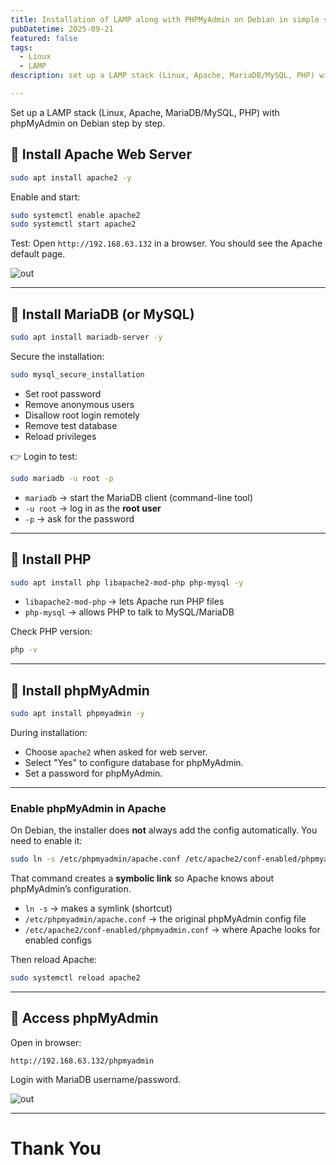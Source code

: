 ```yaml
---
title: Installation of LAMP along with PHPMyAdmin on Debian in simple steps.
pubDatetime: 2025-09-21
featured: false
tags:
  - Linux
  - LAMP
description: set up a LAMP stack (Linux, Apache, MariaDB/MySQL, PHP) with phpMyAdmin on Debian step by step.

---
```


Set up a LAMP stack (Linux, Apache, MariaDB/MySQL, PHP) with phpMyAdmin on Debian step by step.

## 🔹 Install Apache Web Server

```bash
sudo apt install apache2 -y
```

Enable and start:

```bash
sudo systemctl enable apache2
sudo systemctl start apache2
```

Test: Open `http://192.168.63.132` in a browser. You should see the Apache default page.

![out](@/assets/images/Screenshot_20250922_001138.png)

---

## 🔹 Install MariaDB (or MySQL)

```bash
sudo apt install mariadb-server -y
```

Secure the installation:

```bash
sudo mysql_secure_installation
```

* Set root password
* Remove anonymous users
* Disallow root login remotely
* Remove test database
* Reload privileges

👉 Login to test:

```bash
sudo mariadb -u root -p
```

* `mariadb` → start the MariaDB client (command-line tool)
* `-u root` → log in as the **root user**
* `-p` → ask for the password

---

## 🔹 Install PHP

```bash
sudo apt install php libapache2-mod-php php-mysql -y
```

* `libapache2-mod-php` → lets Apache run PHP files
* `php-mysql` → allows PHP to talk to MySQL/MariaDB

Check PHP version:

```bash
php -v
```
---

## 🔹 Install phpMyAdmin

```bash
sudo apt install phpmyadmin -y
```

During installation:

* Choose `apache2` when asked for web server.
* Select "Yes" to configure database for phpMyAdmin.
* Set a password for phpMyAdmin.


---

###  Enable phpMyAdmin in Apache

On Debian, the installer does **not** always add the config automatically. You need to enable it:

```bash
sudo ln -s /etc/phpmyadmin/apache.conf /etc/apache2/conf-enabled/phpmyadmin.conf
```

That command creates a **symbolic link** so Apache knows about phpMyAdmin’s configuration.

* `ln -s` → makes a symlink (shortcut)
* `/etc/phpmyadmin/apache.conf` → the original phpMyAdmin config file
* `/etc/apache2/conf-enabled/phpmyadmin.conf` → where Apache looks for enabled configs

Then reload Apache:

```bash
sudo systemctl reload apache2
```

---

## 🔹 Access phpMyAdmin

Open in browser:

```
http://192.168.63.132/phpmyadmin
```

Login with MariaDB username/password.

![out](@/assets/images/Screenshot_20250922_001847.png)

---


# Thank You